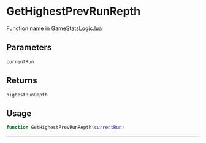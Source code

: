 # GetHighestPrevRunRepth
Function name in GameStatsLogic.lua
## Parameters
`currentRun`
## Returns
`highestRunDepth`
## Usage
```lua
function GetHighestPrevRunRepth(currentRun)
```
---
